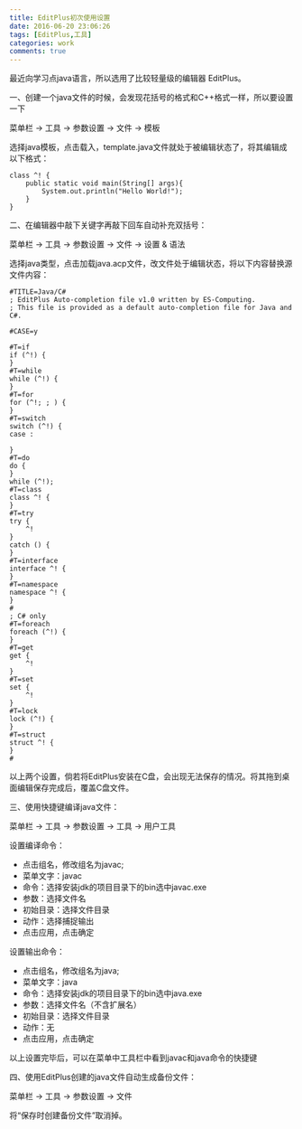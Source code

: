 ```yaml
---
title: EditPlus初次使用设置
date: 2016-06-20 23:06:26
tags: [EditPlus,工具]
categories: work
comments: true
---
```


最近向学习点java语言，所以选用了比较轻量级的编辑器  EditPlus。

<!-- more -->

一、创建一个java文件的时候，会发现花括号的格式和C++格式一样，所以要设置一下

菜单栏 → 工具 → 参数设置 → 文件 → 模板

选择java模板，点击载入，template.java文件就处于被编辑状态了，将其编辑成以下格式：
```
class ^! {
	public static void main(String[] args){
		System.out.println("Hello World!");
	}
}

```

二、在编辑器中敲下关键字再敲下回车自动补充双括号：

菜单栏 → 工具 → 参数设置 → 文件 → 设置 & 语法

选择java类型，点击加载java.acp文件，改文件处于编辑状态，将以下内容替换源文件内容：
```
#TITLE=Java/C#
; EditPlus Auto-completion file v1.0 written by ES-Computing.
; This file is provided as a default auto-completion file for Java and C#.

#CASE=y

#T=if
if (^!) {
}
#T=while
while (^!) {
}
#T=for
for (^!; ; ) {
}
#T=switch
switch (^!) {
case :

}
#T=do
do {
}
while (^!);
#T=class
class ^! {
}
#T=try
try {
	^!
}
catch () {
}
#T=interface
interface ^! {
}
#T=namespace
namespace ^! {
}
#
; C# only
#T=foreach
foreach (^!) {
}
#T=get
get {
	^!
}
#T=set
set {
	^!
}
#T=lock
lock (^!) {
}
#T=struct
struct ^! {
}
#

```


以上两个设置，倘若将EditPlus安装在C盘，会出现无法保存的情况。将其拖到桌面编辑保存完成后，覆盖C盘文件。

三、使用快捷键编译java文件：

菜单栏 → 工具 → 参数设置 → 工具 → 用户工具

设置编译命令：
- 点击组名，修改组名为javac;
- 菜单文字：javac
- 命令：选择安装jdk的项目目录下的bin选中javac.exe
- 参数：选择文件名
- 初始目录：选择文件目录
- 动作：选择捕捉输出
- 点击应用，点击确定

设置输出命令：
- 点击组名，修改组名为java;
- 菜单文字：java
- 命令：选择安装jdk的项目目录下的bin选中java.exe
- 参数：选择文件名（不含扩展名）
- 初始目录：选择文件目录
- 动作：无
- 点击应用，点击确定

以上设置完毕后，可以在菜单中工具栏中看到javac和java命令的快捷键

四、使用EditPlus创建的java文件自动生成备份文件：

菜单栏 → 工具 → 参数设置 → 文件 

将“保存时创建备份文件”取消掉。

